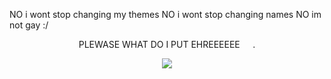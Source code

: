 NO i wont stop changing my themes NO i wont stop changing names NO im not gay :/

<p align=center> PLEWASE WHAT DO I PUT EHREEEEEE⠀⠀. <p align=center>

<p align="center">
  <img src="https://i.pinimg.com/736x/c5/62/dc/c562dca822201f744008ccf934c8d3f3.jpg"/>
</p>
